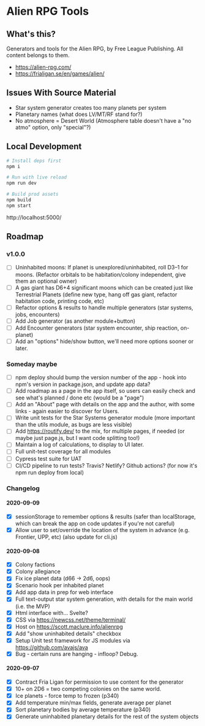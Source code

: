 # Alien RPG Tools

## What's this?

Generators and tools for the Alien RPG, by Free League Publishing. All content belongs to them.

* https://alien-rpg.com/
* https://frialigan.se/en/games/alien/

## Issues With Source Material

* Star system generator creates too many planets per system
* Planetary names (what does LV/MT/RF stand for?)
* No atmosphere = Desert World (Atmosphere table doesn't have a "no atmo" option, only "special"?)

## Local Development

```bash
# Install deps first
npm i

# Run with live reload
npm run dev

# Build prod assets
npm build
npm start
```

http://localhost:5000/

## Roadmap

### v1.0.0

* [ ] Uninhabited moons: If planet is unexplored/uninhabited, roll D3–1 for moons. (Refactor orbitals to be habitation/colony independent, give them an optional owner)
* [ ] A gas giant has D6+4 significant moons which can be created just like Terrestrial Planets (define new type, hang off gas giant, refactor habitation code, printing code, etc)
* [ ] Refactor options & results to handle multiple generators (star systems, jobs, encounters)
* [ ] Add Job generator (as another module+button)
* [ ] Add Encounter generators (star system encounter, ship reaction, on-planet)
* [ ] Add an "options" hide/show button, we'll need more options sooner or later.

### Someday maybe

* [ ] npm deploy should bump the version number of the app - hook into npm's version in package.json, and update app data?
* [ ] Add roadmap as a page in the app itself, so users can easily check and see what's planned / done etc (would be a "page")
* [ ] Add an "About" page with details on the app and the author, with some links - again easier to discover for Users.
* [ ] Write unit tests for the Star Systems generator module (more important than the utils module, as bugs are less visible)
* [ ] Add https://routify.dev/ to the mix, for multiple pages, if needed (or maybe just page.js, but I want code splitting too!)
* [ ] Maintain a log of calculations, to display to UI later.
* [ ] Full unit-test coverage for all modules
* [ ] Cypress test suite for UAT
* [ ] CI/CD pipeline to run tests? Travis? Netlify? Github actions? (for now it's npm run deploy from local)

### Changelog

#### 2020-09-09

* [x] sessionStorage to remember options & results (safer than localStorage, which can break the app on code updates if you're not careful)
* [x] Allow user to set/override the location of the system in advance (e.g. Frontier, UPP, etc) (also update for cli.js)

#### 2020-09-08

* [x] Colony factions
* [x] Colony allegiance
* [x] Fix ice planet data (d66 -> 2d6, oops)
* [x] Scenario hook per inhabited planet
* [x] Add app data in prep for web interface
* [x] Full text-output star system generation, with details for the main world (i.e. the MVP)
* [x] Html interface with... Svelte?
* [x] CSS via https://newcss.net/theme/terminal/
* [x] Host on https://scott.maclure.info/alienrpg
* [x] Add "show uninhabited details" checkbox
* [x] Setup Unit test framework for JS modules via https://github.com/avajs/ava
* [x] Bug - certain runs are hanging - infloop? Debug.

#### 2020-09-07

* [x] Contract Fria Ligan for permission to use content for the generator
* [x] 10+ on 2D6 = two competing colonies on the same world.
* [x] Ice planets - force temp to frozen (p340)
* [x] Add temperature min/max fields, generate average per planet
* [x] Sort planetary bodies by average temperature (p340)
* [x] Generate uninhabited planetary details for the rest of the system objects
